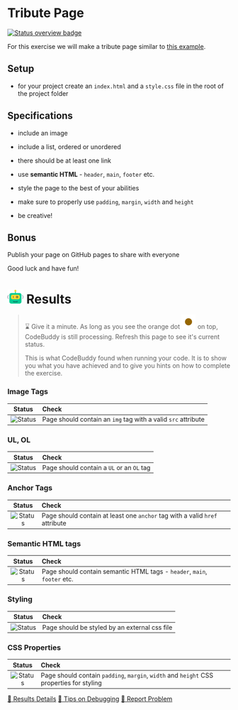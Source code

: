 # Tribute Page
[![Status overview badge](../../blob/badges/.github/badges/main/badge.svg)](#-results)


For this exercise we will make a tribute page similar to [this example](https://digitalcareerinstitute.github.io/UIB-box-model-tribute-page/).

## Setup
- for your project create an `index.html` and a `style.css` file in the root of the project folder

## Specifications

- include an image

- include a list, ordered or unordered

- there should be at least one link

- use **semantic HTML** - `header`, `main`, `footer` etc.

- style the page to the best of your abilities

- make sure to properly use `padding`, `margin`, `width` and `height`

- be creative!

## Bonus

Publish your page on GitHub pages to share with everyone

Good luck and have fun!

[//]: # (autograding info start)
# <img src="https://github.com/DCI-EdTech/autograding-setup/raw/main/assets/bot-large.svg" alt="" data-canonical-src="https://github.com/DCI-EdTech/autograding-setup/raw/main/assets/bot-large.svg" height="31" /> Results
> ⌛ Give it a minute. As long as you see the orange dot ![processing](https://raw.githubusercontent.com/DCI-EdTech/autograding-setup/main/assets/processing.svg) on top, CodeBuddy is still processing. Refresh this page to see it's current status.
>
> This is what CodeBuddy found when running your code. It is to show you what you have achieved and to give you hints on how to complete the exercise.


### Image Tags

|                 Status                  | Check                                                                                    |
| :-------------------------------------: | :--------------------------------------------------------------------------------------- |
| ![Status](../../blob/badges/.github/badges/main/status0.svg) | Page should contain an `img` tag with a valid `src` attribute |

### UL, OL

|                 Status                  | Check                                                                                    |
| :-------------------------------------: | :--------------------------------------------------------------------------------------- |
| ![Status](../../blob/badges/.github/badges/main/status1.svg) | Page should contain a `UL` or an `OL` tag |

### Anchor Tags

|                 Status                  | Check                                                                                    |
| :-------------------------------------: | :--------------------------------------------------------------------------------------- |
| ![Status](../../blob/badges/.github/badges/main/status2.svg) | Page should contain at least one `anchor` tag with a valid `href` attribute |

### Semantic HTML tags

|                 Status                  | Check                                                                                    |
| :-------------------------------------: | :--------------------------------------------------------------------------------------- |
| ![Status](../../blob/badges/.github/badges/main/status3.svg) | Page should contain semantic HTML tags - `header`, `main`, `footer` etc. |

### Styling

|                 Status                  | Check                                                                                    |
| :-------------------------------------: | :--------------------------------------------------------------------------------------- |
| ![Status](../../blob/badges/.github/badges/main/status4.svg) | Page should be styled by an external css file |

### CSS Properties

|                 Status                  | Check                                                                                    |
| :-------------------------------------: | :--------------------------------------------------------------------------------------- |
| ![Status](../../blob/badges/.github/badges/main/status5.svg) | Page should contain `padding`, `margin`, `width` and `height` CSS properties for styling |



[🔬 Results Details](../../actions)
[🐞 Tips on Debugging](https://github.com/DCI-EdTech/autograding-setup/wiki/How-to-work-with-CodeBuddy)
[📢 Report Problem](https://docs.google.com/forms/d/e/1FAIpQLSfS8wPh6bCMTLF2wmjiE5_UhPiOEnubEwwPLN_M8zTCjx5qbg/viewform?usp=pp_url&entry.652569746=UIB-box-model-tribute-page)


[//]: # (autograding info end)